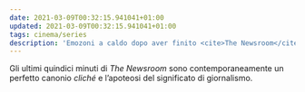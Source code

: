 ```yaml
---
date: 2021-03-09T00:32:15.941041+01:00
updated: 2021-03-09T00:32:15.941041+01:00
tags: cinema/series
description: 'Emozoni a caldo dopo aver finito <cite>The Newsroom</cite>'
---
```

Gli ultimi quindici minuti di <cite>The Newsroom</cite> sono contemporaneamente un perfetto canonio *cliché* e l’apoteosi del significato di giornalismo.